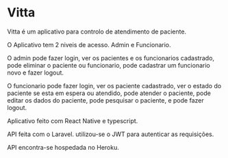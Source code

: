 # Vitta
 Vitta é um aplicativo para controlo de atendimento de paciente.
 
 O Aplicativo tem 2 niveis de acesso. Admin e Funcionario.
 
 O admin pode fazer login, ver os pacientes e os funcionarios cadastrado, pode eliminar o paciente ou funcionario, pode cadastrar um funcionario novo e fazer logout. 
 
 O funcionario pode fazer login, ver os paciente cadastrado, ver o estado do paciente se esta em espera ou atendido, pode atender o paciente, pode editar os dados do paciente, pode pesquisar o paciente, e pode fazer logout.
 
 Aplicativo feito com React Native e typescript.
 
 API feita com o Laravel. utilizou-se o JWT para autenticar as requisições.
 
 API encontra-se hospedada no Heroku.

 
